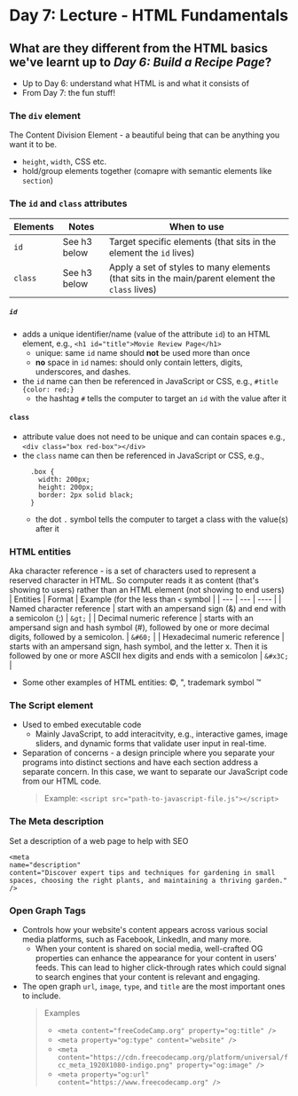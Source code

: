 # Day 7: Lecture - HTML Fundamentals
## What are they different from the HTML basics we've learnt up to *Day 6: Build a Recipe Page*?
- Up to Day 6: understand what HTML is and what it consists of
- From Day 7: the fun stuff!
### The `div` element
The Content Division Element - a beautiful being that can be anything you want it to be.
- `height`, `width`, CSS etc.
- hold/group elements together (comapre with semantic elements like `section`)
### The `id` and `class` attributes
| Elements | Notes | When to use |
| ------ | ----- | ----- |
| `id` | See h3 below | Target specific elements (that sits in the element the `id` lives) | 
| `class` | See h3 below | Apply a set of styles to many elements (that sits in the main/parent element the `class` lives)| 
##### `id` 
- adds a unique identifier/name (value of the attribute `id`) to an HTML element, e.g., `<h1 id="title">Movie Review Page</h1>`  
  - unique: same `id` name should **not** be used more than once
  - **no** space in `id` names: should only contain letters, digits, underscores, and dashes.
- the `id` name can then be referenced in JavaScript or CSS, e.g., `#title {color: red;}`
  - the hashtag `#` tells the computer to target an `id` with the value after it
#### `class`
- attribute value does not need to be unique and can contain spaces e.g., `<div class="box red-box"></div>`     
- the `class` name can then be referenced in JavaScript or CSS, e.g.,
  ```
    .box {
      width: 200px;
      height: 200px;
      border: 2px solid black;
    }   
  ```
  - the dot `.` symbol tells the computer to target a class with the value(s) after it
### HTML entities
Aka character reference - is a set of characters used to represent a reserved character in HTML. So computer reads it as content (that's showing to users) rather than an HTML element (not showing to end users)
| Entities | Format | Example (for the less than `<` symbol |
| --- | --- | ---- |
| Named character reference | start with an ampersand sign (&) and end with a semicolon (;) | `&gt;` |
| Decimal numeric reference | starts with an ampersand sign and hash symbol (#), followed by one or more decimal digits, followed by a semicolon. | `&#60;` |
| Hexadecimal numeric reference | starts with an ampersand sign, hash symbol, and the letter x. Then it is followed by one or more ASCII hex digits and ends with a semicolon | `&#x3C;` |
- Some other examples of HTML entities: ©, ", trademark symbol ™
### The Script element
- Used to embed executable code
  - Mainly JavaScript, to add interacitvity, e.g., interactive games, image sliders, and dynamic forms that validate user input in real-time.
- Separation of concerns - a design principle where you separate your programs into distinct sections and have each section address a separate concern. In this case, we want to separate our JavaScript code from our HTML code.
  > Example: `<script src="path-to-javascript-file.js"></script>`
### The Meta description
Set a description of a web page to help with SEO   
```
<meta
name="description"
content="Discover expert tips and techniques for gardening in small spaces, choosing the right plants, and maintaining a thriving garden."
/>
```

### Open Graph Tags
- Controls how your website's content appears across various social media platforms, such as Facebook, LinkedIn, and many more.
  - When your content is shared on social media, well-crafted OG properties can enhance the appearance for your content in users' feeds. This can lead to higher click-through rates which could signal to search engines that your content is relevant and engaging.
- The open graph `url`, `image`, `type`, and `title` are the most important ones to include.
  > Examples
  > - `<meta content="freeCodeCamp.org" property="og:title" />`
  > - `<meta property="og:type" content="website" />`
  > - `<meta content="https://cdn.freecodecamp.org/platform/universal/fcc_meta_1920X1080-indigo.png" property="og:image" />`
  > - `<meta property="og:url" content="https://www.freecodecamp.org" />`
